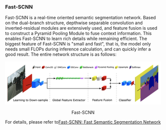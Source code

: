 ### Fast-SCNN

Fast-SCNN is a real-time oriented semantic segmentation network. Based on the dual-branch structure, depthwise separable convolution and inverted-residual modules are extensively used, and feature fusion is used to construct a Pyramid Pooling Module to fuse context information. This enables Fast-SCNN to learn rich details while remaining efficient. The biggest feature of Fast-SCNN is "small and fast", that is, the model only needs small FLOPs during inference calculation, and can quickly infer a good result. The entire network structure is as follows:

![img](./images/Fast-SCNN.png)

<div align = "center">Fast-SCNN</div>

For details, please refer to[Fast-SCNN: Fast Semantic Segmentation Network](https://arxiv.org/abs/1902.04502)
